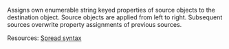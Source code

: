Assigns own enumerable string keyed properties of source objects to the destination object. Source objects are applied from left to right. Subsequent sources overwrite property assignments of previous sources.

Resources: [Spread syntax](https://developer.mozilla.org/docs/Web/JavaScript/Reference/Operators/Spread_syntax)
